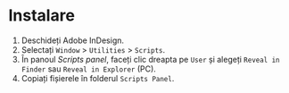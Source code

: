 # Instalare

1. Deschideți Adobe InDesign.
2. Selectați `Window` > `Utilities` > `Scripts`.
3. În panoul _Scripts panel_, faceți clic dreapta pe `User` și alegeți `Reveal in Finder` sau `Reveal in Explorer` (PC).
4. Copiați fișierele în folderul `Scripts Panel`.

<!-- Fișierele trebuie copiate în folderul `Scripts Panel`. Poate fi accesat cu ușurință din panoul _Scripts panel_, făcând clic dreapta pe folderul `User` și selectând `Reveal in Finder` în Mac OS sau `Reveal in Explorer` în Windows. -->